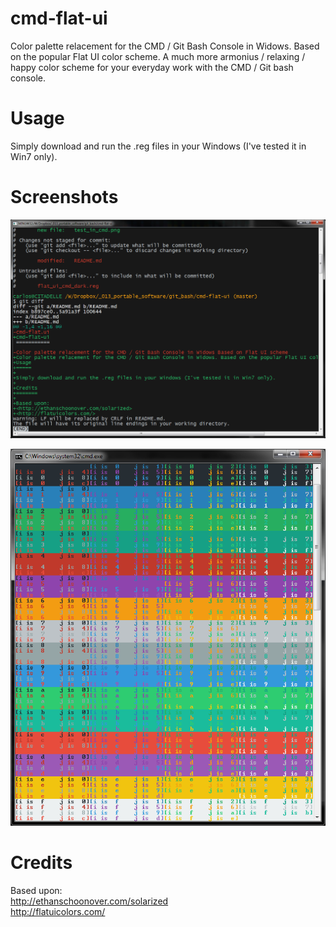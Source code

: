 cmd-flat-ui
===========

Color palette relacement for the CMD / Git Bash Console in Widows. Based on the popular Flat UI color scheme. A much more armonius / relaxing / happy color scheme for your everyday work with the CMD / Git bash console.

Usage
=====

Simply download and run the .reg files in your Windows (I've tested it in Win7 only).

Screenshots
===========

![Win32 Git bash](git_bash_console_windows.png "Git Bash in Win32")

![Full palette in CMD](test_in_cmd.png "Full palette in CMD")

Credits
=======

Based upon:  
<http://ethanschoonover.com/solarized>  
<http://flatuicolors.com/>
